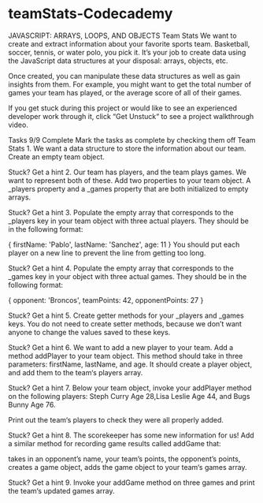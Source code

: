 # teamStats-Codecademy
JAVASCRIPT: ARRAYS, LOOPS, AND OBJECTS
Team Stats
We want to create and extract information about your favorite sports team. Basketball, soccer, tennis, or water polo, you pick it. It’s your job to create data using the JavaScript data structures at your disposal: arrays, objects, etc.

Once created, you can manipulate these data structures as well as gain insights from them. For example, you might want to get the total number of games your team has played, or the average score of all of their games.

If you get stuck during this project or would like to see an experienced developer work through it, click “Get Unstuck“ to see a project walkthrough video.

Tasks
9/9 Complete
Mark the tasks as complete by checking them off
Team Stats
1.
We want a data structure to store the information about our team. Create an empty team object.


Stuck? Get a hint
2.
Our team has players, and the team plays games. We want to represent both of these. Add two properties to your team object. A _players property and a _games property that are both initialized to empty arrays.


Stuck? Get a hint
3.
Populate the empty array that corresponds to the _players key in your team object with three actual players. They should be in the following format:

{
  firstName: 'Pablo',
  lastName: 'Sanchez',
  age: 11
}
You should put each player on a new line to prevent the line from getting too long.


Stuck? Get a hint
4.
Populate the empty array that corresponds to the _games key in your object with three actual games. They should be in the following format:

{
  opponent: 'Broncos',
  teamPoints: 42,
  opponentPoints: 27
}

Stuck? Get a hint
5.
Create getter methods for your _players and _games keys. You do not need to create setter methods, because we don’t want anyone to change the values saved to these keys.


Stuck? Get a hint
6.
We want to add a new player to your team. Add a method addPlayer to your team object. This method should take in three parameters: firstName, lastName, and age. It should create a player object, and add them to the team‘s players array.


Stuck? Get a hint
7.
Below your team object, invoke your addPlayer method on the following players: Steph Curry Age 28,Lisa Leslie Age 44, and Bugs Bunny Age 76.

Print out the team‘s players to check they were all properly added.


Stuck? Get a hint
8.
The scorekeeper has some new information for us! Add a similar method for recording game results called addGame that:

takes in an opponent’s name,
your team’s points,
the opponent’s points,
creates a game object,
adds the game object to your team‘s games array.

Stuck? Get a hint
9.
Invoke your addGame method on three games and print the team‘s updated games array.

